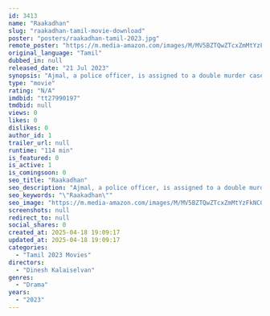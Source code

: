 ```yaml
---
id: 3413
name: "Raakadhan"
slug: "raakadhan-tamil-movie-download"
poster: "posters/raakadhan-tamil-2023.jpg"
remote_poster: "https://m.media-amazon.com/images/M/MV5BZTQwZTcxZmMtYzFkNC00ZmJiLWIwZTUtMjRkZTgwNDZjZDk3XkEyXkFqcGdeQXVyMTA4MzQ4NzMw._V1_SX300.jpg"
original_language: "Tamil"
dubbed_in: null
released_date: "21 Jul 2023"
synopsis: "Ajmal, a police officer, is assigned to a double murder case that took place at a modeling spa center. While investigating, Ajmal discovers the politics of modeling."
type: "movie"
rating: "N/A"
imdbid: "tt27990197"
tmdbid: null
views: 0
likes: 0
dislikes: 0
author_id: 1
trailer_url: null
runtime: "114 min"
is_featured: 0
is_active: 1
is_comingsoon: 0
seo_title: "Raakadhan"
seo_description: "Ajmal, a police officer, is assigned to a double murder case that took place at a modeling spa center. While investigating, Ajmal discovers the politics of modeling."
seo_keywords: "\"Raakadhan\""
seo_image: "https://m.media-amazon.com/images/M/MV5BZTQwZTcxZmMtYzFkNC00ZmJiLWIwZTUtMjRkZTgwNDZjZDk3XkEyXkFqcGdeQXVyMTA4MzQ4NzMw._V1_SX300.jpg"
screenshots: null
redirect_to: null
social_shares: 0
created_at: 2025-04-18 19:09:17
updated_at: 2025-04-18 19:09:17
categories:
  - "Tamil 2023 Movies"
directors:
  - "Dinesh Kalaiselvan"
genres:
  - "Drama"
years:
  - "2023"
---
```

